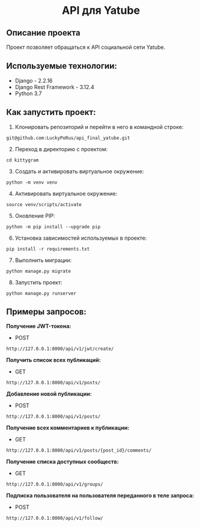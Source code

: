<h1 align="center">API для Yatube</h1>

## Описание проекта
Проект позволяет обращаться к API социальной сети Yatube.<br/>
## Используемые технологии:<br/>
- Django - 2.2.16
- Django Rest Framework - 3.12.4
- Python 3.7
## Как запустить проект:
1. Клонировать репозиторий и перейти в него в командной строке:
```
git@github.com:LuckyPoRus/api_final_yatube.git
```
2. Переход в директорию с проектом:
```
cd kittygram
```
3. Cоздать и активировать виртуальное окружение:
```
python -m venv venv
```
4. Активировать виртуальное окружение:
```
source venv/scripts/activate
```
5. Оновление PIP:
```
python -m pip install --upgrade pip
```
6. Установка зависимостей используемых в проекте:
```
pip install -r requirements.txt
```
7. Выполнить миграции:
```
python manage.py migrate
```
8. Запустить проект:
```
python manage.py runserver
```

## Примеры запросов:
**Получение JWT-токена:**
- POST
```
http://127.0.0.1:8000/api/v1/jwt/create/
```
**Получить список всех публикаций:**
- GET
```
http://127.0.0.1:8000/api/v1/posts/
```
**Добавление новой публикации:**
- POST
```
http://127.0.0.1:8000/api/v1/posts/
```
**Получение всех комментариев к публикации:**
- GET
```
http://127.0.0.1:8000/api/v1/posts/{post_id}/comments/
```
**Получение списка доступных сообществ:**
- GET
```
http://127.0.0.1:8000/api/v1/groups/
```
**Подписка пользователя на пользователя переданного в теле запроса:**
- POST
```
http://127.0.0.1:8000/api/v1/follow/
```

